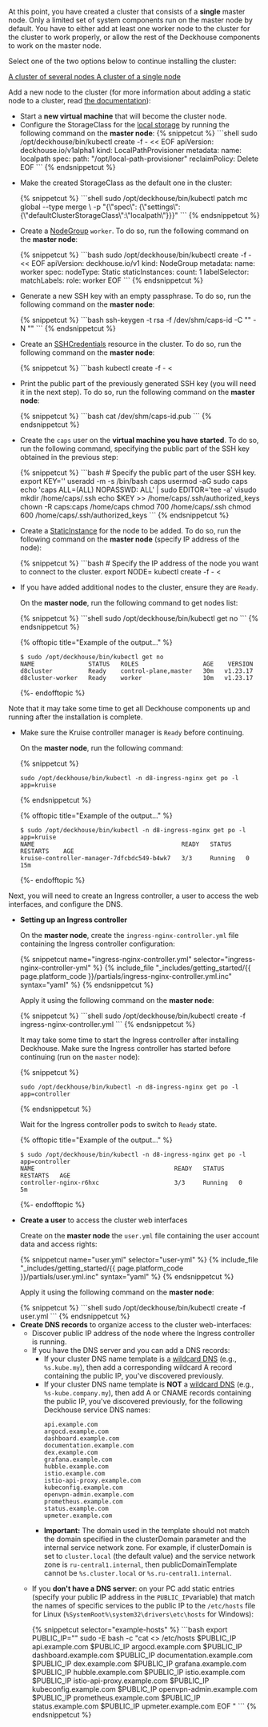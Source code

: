 <script type="text/javascript" src='{{ assets["getting-started.js"].digest_path }}'></script>
<script type="text/javascript" src='{{ assets["getting-started-access.js"].digest_path }}'></script>
<script type="text/javascript" src='{{ assets["bcrypt.js"].digest_path }}'></script>

At this point, you have created a cluster that consists of a **single** master node. Only a limited set of system components run on the master node by default. You have to either add at least one worker node to the cluster for the cluster to work properly, or allow the rest of the Deckhouse components to work on the master node.

Select one of the two options below to continue installing the cluster:

<div class="tabs">
        <a id='tab_layout_worker' href="javascript:void(0)" class="tabs__btn tabs__btn_revision active"
        onclick="openTabAndSaveStatus(event, 'tabs__btn_revision', 'tabs__content_worker', 'block_layout_master');
                 openTabAndSaveStatus(event, 'tabs__btn_revision', 'tabs__content_master', 'block_layout_worker');">
        A cluster of several nodes
        </a>
        <a id='tab_layout_master' href="javascript:void(0)" class="tabs__btn tabs__btn_revision"
        onclick="openTabAndSaveStatus(event, 'tabs__btn_revision', 'tabs__content_master', 'block_layout_worker');
                 openTabAndSaveStatus(event, 'tabs__btn_revision', 'tabs__content_worker', 'block_layout_master');">
        A cluster of a single node
        </a>
</div>

<div id="block_layout_master" class="tabs__content_master" style="display: none;">
<p>A single-node cluster may be sufficient, for example, for familiarization purposes.</p>
<ul>
  <li>
<p>Run the following command on the <strong>master node</strong>, to remove the taint from the master node and permit the other Deckhouse components to run on it:</p>

{% snippetcut %}
```bash
sudo /opt/deckhouse/bin/kubectl patch nodegroup master --type json -p '[{"op": "remove", "path": "/spec/nodeTemplate/taints"}]'
```
{% endsnippetcut %}
  </li>
  <li>
<p>Configure the StorageClass for the <a href="/products/kubernetes-platform/documentation/v1/modules/031-local-path-provisioner/cr.html#localpathprovisioner">local storage</a> by running the following command on the <strong>master node</strong>:</p>
{% snippetcut %}
```shell
sudo /opt/deckhouse/bin/kubectl create -f - << EOF
apiVersion: deckhouse.io/v1alpha1
kind: LocalPathProvisioner
metadata:
  name: localpath
spec:
  path: "/opt/local-path-provisioner"
  reclaimPolicy: Delete
EOF
```
{% endsnippetcut %}
  </li>
  <li>
<p>Make the created StorageClass as the default one in the cluster:</p>
{% snippetcut %}
```shell
sudo /opt/deckhouse/bin/kubectl patch mc global --type merge \
  -p "{\"spec\": {\"settings\":{\"defaultClusterStorageClass\":\"localpath\"}}}"
```
{% endsnippetcut %}
  </li>
</ul>
</div>

<div id="block_layout_worker" class="tabs__content_worker">
<p>Add a new node to the cluster (for more information about adding a static node to a cluster, read <a href="/products/kubernetes-platform/documentation/latest/modules/040-node-manager/examples.html#adding-a-static-node-to-a-cluster">the documentation</a>):</p>

<ul>
  <li>
    Start a <strong>new virtual machine</strong> that will become the cluster node.
  </li>
  <li>
  Configure the StorageClass for the <a href="/products/kubernetes-platform/documentation/v1/modules/031-local-path-provisioner/cr.html#localpathprovisioner">local storage</a> by running the following command on the <strong>master node</strong>:
{% snippetcut %}
```shell
sudo /opt/deckhouse/bin/kubectl create -f - << EOF
apiVersion: deckhouse.io/v1alpha1
kind: LocalPathProvisioner
metadata:
  name: localpath
spec:
  path: "/opt/local-path-provisioner"
  reclaimPolicy: Delete
EOF
```
{% endsnippetcut %}
  </li>
  <li>
  <p>Make the created StorageClass as the default one in the cluster:</p>
{% snippetcut %}
```shell
sudo /opt/deckhouse/bin/kubectl patch mc global --type merge \
  -p "{\"spec\": {\"settings\":{\"defaultClusterStorageClass\":\"localpath\"}}}"
```
{% endsnippetcut %}
  </li>
  <li>
    <p>Create a <a href="/products/kubernetes-platform/documentation/v1/modules/040-node-manager/cr.html#nodegroup">NodeGroup</a> <code>worker</code>. To do so, run the following command on the <strong>master node</strong>:</p>
{% snippetcut %}
```bash
sudo /opt/deckhouse/bin/kubectl create -f - << EOF
apiVersion: deckhouse.io/v1
kind: NodeGroup
metadata:
  name: worker
spec:
  nodeType: Static
  staticInstances:
    count: 1
    labelSelector:
      matchLabels:
        role: worker
EOF
```
{% endsnippetcut %}
  </li>
  <li>
    <p>Generate a new SSH key with an empty passphrase. To do so, run the following command on the <strong>master node</strong>:</p>
{% snippetcut %}
```bash
ssh-keygen -t rsa -f /dev/shm/caps-id -C "" -N ""
```
{% endsnippetcut %}
  </li>
  <li>
    <p>Create an <a href="/products/kubernetes-platform/documentation/v1/modules/040-node-manager/cr.html#sshcredentials">SSHCredentials</a> resource in the cluster. To do so, run the following command on the <strong>master node</strong>:</p>
{% snippetcut %}
```bash
kubectl create -f - <<EOF
apiVersion: deckhouse.io/v1alpha1
kind: SSHCredentials
metadata:
  name: caps
spec:
  user: caps
  privateSSHKey: "`cat /dev/shm/caps-id | base64 -w0`"
EOF
```
{% endsnippetcut %}
  </li>
  <li>
    <p>Print the public part of the previously generated SSH key (you will need it in the next step). To do so, run the following command on the <strong>master node</strong>:</p>
{% snippetcut %}
```bash
cat /dev/shm/caps-id.pub
```
{% endsnippetcut %}
  </li>
  <li>
    <p>Create the <code>caps</code> user on the <strong>virtual machine you have started</strong>. To do so, run the following command, specifying the public part of the SSH key obtained in the previous step:</p>
{% snippetcut %}
```bash
# Specify the public part of the user SSH key.
export KEY='<SSH-PUBLIC-KEY>'
useradd -m -s /bin/bash caps
usermod -aG sudo caps
echo 'caps ALL=(ALL) NOPASSWD: ALL' | sudo EDITOR='tee -a' visudo
mkdir /home/caps/.ssh
echo $KEY >> /home/caps/.ssh/authorized_keys
chown -R caps:caps /home/caps
chmod 700 /home/caps/.ssh
chmod 600 /home/caps/.ssh/authorized_keys
```
{% endsnippetcut %}
  </li>
  <li>
    <p>Create a <a href="/products/kubernetes-platform/documentation/v1/modules/040-node-manager/cr.html#staticinstance">StaticInstance</a> for the node to be added. To do so, run the following command on the <strong>master node</strong> (specify IP address of the node):</p>
{% snippetcut %}
```bash
# Specify the IP address of the node you want to connect to the cluster.
export NODE=<NODE-IP-ADDRESS>
kubectl create -f - <<EOF
apiVersion: deckhouse.io/v1alpha1
kind: StaticInstance
metadata:
  name: d8cluster-worker
  labels:
    role: worker
spec:
  address: "$NODE"
  credentialsRef:
    kind: SSHCredentials
    name: caps
EOF
```
{% endsnippetcut %}
  </li>
  <li><p>If you have added additional nodes to the cluster, ensure they are <code>Ready</code>.</p>
<p>On the <strong>master node</strong>, run the following command to get nodes list:</p>
{% snippetcut %}
```shell
sudo /opt/deckhouse/bin/kubectl get no
```
{% endsnippetcut %}

{% offtopic title="Example of the output..." %}
```
$ sudo /opt/deckhouse/bin/kubectl get no
NAME               STATUS   ROLES                  AGE    VERSION
d8cluster          Ready    control-plane,master   30m   v1.23.17
d8cluster-worker   Ready    worker                 10m   v1.23.17
```
{%- endofftopic %}
</li>
</ul>
</div>

<p>Note that it may take some time to get all Deckhouse components up and running after the installation is complete.</p>

<ul>
<li><p>Make sure the Kruise controller manager is <code>Ready</code> before continuing.</p>
<p>On the <strong>master node</strong>, run the following command:</p>

{% snippetcut %}
```shell
sudo /opt/deckhouse/bin/kubectl -n d8-ingress-nginx get po -l app=kruise
```
{% endsnippetcut %}

{% offtopic title="Example of the output..." %}
```
$ sudo /opt/deckhouse/bin/kubectl -n d8-ingress-nginx get po -l app=kruise
NAME                                         READY   STATUS    RESTARTS    AGE
kruise-controller-manager-7dfcbdc549-b4wk7   3/3     Running   0           15m
```
{%- endofftopic %}
</li></ul>

Next, you will need to create an Ingress controller, a user to access the web interfaces, and configure the DNS.
<ul><li><p><strong>Setting up an Ingress controller</strong></p>
<p>On the <strong>master node</strong>, create the <code>ingress-nginx-controller.yml</code> file containing the Ingress controller configuration:</p>
  {% snippetcut name="ingress-nginx-controller.yml" selector="ingress-nginx-controller-yml" %}
  {% include_file "_includes/getting_started/{{ page.platform_code }}/partials/ingress-nginx-controller.yml.inc" syntax="yaml" %}
  {% endsnippetcut %}
  <p>Apply it using the following command on the <strong>master node</strong>:</p>
{% snippetcut %}
```shell
sudo /opt/deckhouse/bin/kubectl create -f ingress-nginx-controller.yml
```
{% endsnippetcut %}

It may take some time to start the Ingress controller after installing Deckhouse. Make sure the Ingress controller has started before continuing (run on the <code>master</code> node):

{% snippetcut %}
```shell
sudo /opt/deckhouse/bin/kubectl -n d8-ingress-nginx get po -l app=controller
```
{% endsnippetcut %}

Wait for the Ingress controller pods to switch to <code>Ready</code> state.

{% offtopic title="Example of the output..." %}
```
$ sudo /opt/deckhouse/bin/kubectl -n d8-ingress-nginx get po -l app=controller
NAME                                       READY   STATUS    RESTARTS   AGE
controller-nginx-r6hxc                     3/3     Running   0          5m
```
{%- endofftopic %}
</li>
<li><p><strong>Create a user</strong> to access the cluster web interfaces</p>
<p>Create on the <strong>master node</strong> the <code>user.yml</code> file containing the user account data and access rights:</p>
{% snippetcut name="user.yml" selector="user-yml" %}
{% include_file "_includes/getting_started/{{ page.platform_code }}/partials/user.yml.inc" syntax="yaml" %}
{% endsnippetcut %}
<p>Apply it using the following command on the <strong>master node</strong>:</p>
{% snippetcut %}
```shell
sudo /opt/deckhouse/bin/kubectl create -f user.yml
```
{% endsnippetcut %}
</li>
<li><strong>Create DNS records</strong> to organize access to the cluster web-interfaces:
  <ul><li>Discover public IP address of the node where the Ingress controller is running.</li>
  <li>If you have the DNS server and you can add a DNS records:
  <ul>
    <li>If your cluster DNS name template is a <a href="https://en.wikipedia.org/wiki/Wildcard_DNS_record">wildcard DNS</a> (e.g., <code>%s.kube.my</code>), then add a corresponding wildcard A record containing the public IP, you've discovered previously.
    </li>
    <li>If your cluster DNS name template is <strong>NOT</strong> a <a
            href="https://en.wikipedia.org/wiki/Wildcard_DNS_record">wildcard DNS</a> (e.g., <code>%s-kube.company.my</code>), then add A or CNAME records containing the public IP, you've discovered previously, for the following Deckhouse service DNS names:
          <div class="highlight">
<pre class="highlight">
<code example-hosts>api.example.com
argocd.example.com
dashboard.example.com
documentation.example.com
dex.example.com
grafana.example.com
hubble.example.com
istio.example.com
istio-api-proxy.example.com
kubeconfig.example.com
openvpn-admin.example.com
prometheus.example.com
status.example.com
upmeter.example.com</code>
</pre>
        </div>
      </li>
      <li><strong>Important:</strong> The domain used in the template should not match the domain specified in the clusterDomain parameter and the internal service network zone. For example, if clusterDomain is set to <code>cluster.local</code> (the default value) and the service network zone is <code>ru-central1.internal</code>, then publicDomainTemplate cannot be <code>%s.cluster.local</code> or <code>%s.ru-central1.internal</code>.
      </li>
    </ul>
  </li>
  <li><p>If you <strong>don't have a DNS server</strong>: on your PC add static entries (specify your public IP address in the <code>PUBLIC_IP</code>variable) that match the names of specific services to the public IP to the <code>/etc/hosts</code> file for Linux (<code>%SystemRoot%\system32\drivers\etc\hosts</code> for Windows):</p>
{% snippetcut selector="example-hosts" %}
```bash
export PUBLIC_IP="<PUT_PUBLIC_IP_HERE>"
sudo -E bash -c "cat <<EOF >> /etc/hosts
$PUBLIC_IP api.example.com
$PUBLIC_IP argocd.example.com
$PUBLIC_IP dashboard.example.com
$PUBLIC_IP documentation.example.com
$PUBLIC_IP dex.example.com
$PUBLIC_IP grafana.example.com
$PUBLIC_IP hubble.example.com
$PUBLIC_IP istio.example.com
$PUBLIC_IP istio-api-proxy.example.com
$PUBLIC_IP kubeconfig.example.com
$PUBLIC_IP openvpn-admin.example.com
$PUBLIC_IP prometheus.example.com
$PUBLIC_IP status.example.com
$PUBLIC_IP upmeter.example.com
EOF
"
```
{% endsnippetcut %}
</li>
</ul>

<script type="text/javascript">
$(document).ready(function () {
    generate_password(true);
    update_parameter('dhctl-user-password-hash', 'password', '<GENERATED_PASSWORD_HASH>', null, null);
    update_parameter('dhctl-user-password-hash', null, '<GENERATED_PASSWORD_HASH>', null, '[user-yml]');
    update_parameter('dhctl-user-password', null, '<GENERATED_PASSWORD>', null, '[user-yml]');
    update_parameter('dhctl-user-password', null, '<GENERATED_PASSWORD>', null, 'code span.c1');
    update_domain_parameters();
    config_highlight();
});

</script>
